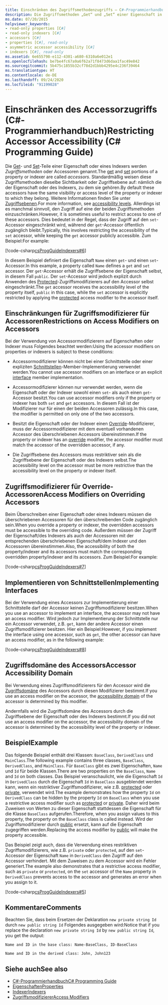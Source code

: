 ```yaml
---
title: Einschränken des Zugriffsmethodenzugriffs – C#-Programmierhandbuch
description: Die Zugriffsmethoden „Get“ und „Set“ einer Eigenschaft in C# haben standardmäßig die gleiche Sichtbarkeit oder Zugriffsebene wie die Eigenschaft, zu der sie gehören. Sie können den Zugriff einschränken.
ms.date: 07/20/2015
helpviewer_keywords:
- read-only properties [C#]
- read-only indexers [C#]
- accessors [C#]
- properties [C#], read-only
- asymmetric accessor accessibility [C#]
- indexers [C#], read-only
ms.assetid: 6e655798-e112-4301-a680-6310a6e012e1
ms.openlocfilehash: be7be4fc67a9a6f62a71f8473d6daa1fac49e842
ms.sourcegitcommit: 5b475c1855b32cf78d2d1bbb4295e4c236f39464
ms.translationtype: HT
ms.contentlocale: de-DE
ms.lasthandoff: 09/24/2020
ms.locfileid: "91199028"
---
```

# <a name="restricting-accessor-accessibility-c-programming-guide"></a><span data-ttu-id="d353c-104">Einschränken des Accessorzugriffs (C#-Programmierhandbuch)</span><span class="sxs-lookup"><span data-stu-id="d353c-104">Restricting Accessor Accessibility (C# Programming Guide)</span></span>

<span data-ttu-id="d353c-105">Die [Get](../../language-reference/keywords/get.md)- und [Set](../../language-reference/keywords/set.md)-Teile einer Eigenschaft oder eines Indexers werden *Zugriffsmethoden* oder Accessoren genannt.</span><span class="sxs-lookup"><span data-stu-id="d353c-105">The [get](../../language-reference/keywords/get.md) and [set](../../language-reference/keywords/set.md) portions of a property or indexer are called *accessors*.</span></span> <span data-ttu-id="d353c-106">Standardmäßig weisen diese Zugriffsmethoden dieselbe Sichtbarkeit oder Zugriffsebene auf: nämlich die der Eigenschaft oder des Indexers, zu dem sie gehören.</span><span class="sxs-lookup"><span data-stu-id="d353c-106">By default these accessors have the same visibility or access level of the property or indexer to which they belong.</span></span> <span data-ttu-id="d353c-107">Weitere Informationen finden Sie unter [Zugriffsebenen](../../language-reference/keywords/accessibility-levels.md).</span><span class="sxs-lookup"><span data-stu-id="d353c-107">For more information, see [accessibility levels](../../language-reference/keywords/accessibility-levels.md).</span></span> <span data-ttu-id="d353c-108">Allerdings ist es manchmal sinnvoll, den Zugriff auf eine der beiden Zugriffsmethoden einzuschränken.</span><span class="sxs-lookup"><span data-stu-id="d353c-108">However, it is sometimes useful to restrict access to one of these accessors.</span></span> <span data-ttu-id="d353c-109">Dies bedeutet in der Regel, dass der Zugriff auf den `set`-Accessor eingeschränkt wird, während der `get`-Accessor öffentlich zugänglich bleibt.</span><span class="sxs-lookup"><span data-stu-id="d353c-109">Typically, this involves restricting the accessibility of the `set` accessor, while keeping the `get` accessor publicly accessible.</span></span> <span data-ttu-id="d353c-110">Zum Beispiel:</span><span class="sxs-lookup"><span data-stu-id="d353c-110">For example:</span></span>  
  
 [!code-csharp[csProgGuideIndexers#6](~/samples/snippets/csharp/VS_Snippets_VBCSharp/csProgGuideIndexers/CS/Indexers.cs#6)]  
  
 <span data-ttu-id="d353c-111">In diesem Beispiel definiert die Eigenschaft `Name` einen `get`- und einen `set`-Accessor.</span><span class="sxs-lookup"><span data-stu-id="d353c-111">In this example, a property called `Name` defines a `get` and `set` accessor.</span></span> <span data-ttu-id="d353c-112">Der `get`-Accessor erhält die Zugriffsebene der Eigenschaft selbst, in diesem Fall `public`. Der `set`-Accessor wird jedoch explizit durch Anwenden des [Protected](../../language-reference/keywords/protected.md)-Zugriffsmodifizierers auf den Accessor selbst eingeschränkt.</span><span class="sxs-lookup"><span data-stu-id="d353c-112">The `get` accessor receives the accessibility level of the property itself, `public` in this case, while the `set` accessor is explicitly restricted by applying the [protected](../../language-reference/keywords/protected.md) access modifier to the accessor itself.</span></span>  
  
## <a name="restrictions-on-access-modifiers-on-accessors"></a><span data-ttu-id="d353c-113">Einschränkungen für Zugriffsmodifizierer für Accessoren</span><span class="sxs-lookup"><span data-stu-id="d353c-113">Restrictions on Access Modifiers on Accessors</span></span>  

 <span data-ttu-id="d353c-114">Bei der Verwendung von Accessormodifizierern auf Eigenschaften oder Indexer muss Folgendes beachtet werden:</span><span class="sxs-lookup"><span data-stu-id="d353c-114">Using the accessor modifiers on properties or indexers is subject to these conditions:</span></span>  
  
- <span data-ttu-id="d353c-115">Accessormodifizierer können nicht bei einer Schnittstelle oder einer expliziten [Schnittstellen](../../language-reference/keywords/interface.md)-Member-Implementierung verwendet werden.</span><span class="sxs-lookup"><span data-stu-id="d353c-115">You cannot use accessor modifiers on an interface or an explicit [interface](../../language-reference/keywords/interface.md) member implementation.</span></span>  
  
- <span data-ttu-id="d353c-116">Accessormodifizierer können nur verwendet werden, wenn die Eigenschaft oder der Indexer sowohl einen `set`- als auch einen `get`-Accessor besitzt.</span><span class="sxs-lookup"><span data-stu-id="d353c-116">You can use accessor modifiers only if the property or indexer has both `set` and `get` accessors.</span></span> <span data-ttu-id="d353c-117">In diesem Fall ist der Modifizierer nur für einen der beiden Accessoren zulässig.</span><span class="sxs-lookup"><span data-stu-id="d353c-117">In this case, the modifier is permitted on only one of the two accessors.</span></span>  
  
- <span data-ttu-id="d353c-118">Besitzt die Eigenschaft oder der Indexer einen [Override](../../language-reference/keywords/override.md)-Modifizierer, muss der Accessormodifizierer mit dem eventuell vorhandenen Accessor des überschriebenen Accessors übereinstimmen.</span><span class="sxs-lookup"><span data-stu-id="d353c-118">If the property or indexer has an [override](../../language-reference/keywords/override.md) modifier, the accessor modifier must match the accessor of the overridden accessor, if any.</span></span>  
  
- <span data-ttu-id="d353c-119">Die Zugriffsebene des Accessors muss restriktiver sein als die Zugriffsebene der Eigenschaft oder des Indexers selbst.</span><span class="sxs-lookup"><span data-stu-id="d353c-119">The accessibility level on the accessor must be more restrictive than the accessibility level on the property or indexer itself.</span></span>  
  
## <a name="access-modifiers-on-overriding-accessors"></a><span data-ttu-id="d353c-120">Zugriffsmodifizierer für Override-Accessoren</span><span class="sxs-lookup"><span data-stu-id="d353c-120">Access Modifiers on Overriding Accessors</span></span>  

 <span data-ttu-id="d353c-121">Beim Überschreiben einer Eigenschaft oder eines Indexers müssen die überschriebenen Accessoren für den überschreibenden Code zugänglich sein.</span><span class="sxs-lookup"><span data-stu-id="d353c-121">When you override a property or indexer, the overridden accessors must be accessible to the overriding code.</span></span> <span data-ttu-id="d353c-122">Außerdem müssen der Zugriff der Eigenschaft/des Indexers als auch der Accessoren mit der entsprechenden überschriebenen Eigenschaft/dem Indexer und den Accessoren übereinstimmen.</span><span class="sxs-lookup"><span data-stu-id="d353c-122">Also, the accessibility of both the property/indexer and its accessors must match the corresponding overridden property/indexer and its accessors.</span></span> <span data-ttu-id="d353c-123">Zum Beispiel:</span><span class="sxs-lookup"><span data-stu-id="d353c-123">For example:</span></span>  
  
 [!code-csharp[csProgGuideIndexers#7](~/samples/snippets/csharp/VS_Snippets_VBCSharp/csProgGuideIndexers/CS/Indexers.cs#7)]  
  
## <a name="implementing-interfaces"></a><span data-ttu-id="d353c-124">Implementieren von Schnittstellen</span><span class="sxs-lookup"><span data-stu-id="d353c-124">Implementing Interfaces</span></span>  

 <span data-ttu-id="d353c-125">Bei der Verwendung eines Accessors zur Implementierung einer Schnittstelle darf der Accessor keinen Zugriffsmodifizierer besitzen.</span><span class="sxs-lookup"><span data-stu-id="d353c-125">When you use an accessor to implement an interface, the accessor may not have an access modifier.</span></span> <span data-ttu-id="d353c-126">Wird jedoch zur Implementierung der Schnittstelle nur ein Accessor verwendet, z.B. `get`, kann der andere Accessor einen Zugriffsmodifizierer besitzen. Hier ein Beispiel:</span><span class="sxs-lookup"><span data-stu-id="d353c-126">However, if you implement the interface using one accessor, such as `get`, the other accessor can have an access modifier, as in the following example:</span></span>  
  
 [!code-csharp[csProgGuideIndexers#8](~/samples/snippets/csharp/VS_Snippets_VBCSharp/csProgGuideIndexers/CS/Indexers.cs#8)]  
  
## <a name="accessor-accessibility-domain"></a><span data-ttu-id="d353c-127">Zugriffsdomäne des Accessors</span><span class="sxs-lookup"><span data-stu-id="d353c-127">Accessor Accessibility Domain</span></span>  

 <span data-ttu-id="d353c-128">Bei Verwendung eines Zugriffsmodifizierers für den Accessor wird die [Zugriffsdomäne](../../language-reference/keywords/accessibility-domain.md) des Accessors durch diesen Modifizierer bestimmt.</span><span class="sxs-lookup"><span data-stu-id="d353c-128">If you use an access modifier on the accessor, the [accessibility domain](../../language-reference/keywords/accessibility-domain.md) of the accessor is determined by this modifier.</span></span>  
  
 <span data-ttu-id="d353c-129">Andernfalls wird die Zugriffsdomäne des Accessors durch die Zugriffsebene der Eigenschaft oder des Indexers bestimmt.</span><span class="sxs-lookup"><span data-stu-id="d353c-129">If you did not use an access modifier on the accessor, the accessibility domain of the accessor is determined by the accessibility level of the property or indexer.</span></span>  
  
## <a name="example"></a><span data-ttu-id="d353c-130">Beispiel</span><span class="sxs-lookup"><span data-stu-id="d353c-130">Example</span></span>  

 <span data-ttu-id="d353c-131">Das folgende Beispiel enthält drei Klassen: `BaseClass`, `DerivedClass` und `MainClass`.</span><span class="sxs-lookup"><span data-stu-id="d353c-131">The following example contains three classes, `BaseClass`, `DerivedClass`, and `MainClass`.</span></span> <span data-ttu-id="d353c-132">Für `BaseClass` gibt es zwei Eigenschaften, `Name` und `Id` für beide Klassen.</span><span class="sxs-lookup"><span data-stu-id="d353c-132">There are two properties on the `BaseClass`, `Name` and `Id` on both classes.</span></span> <span data-ttu-id="d353c-133">Das Beispiel veranschaulicht, wie die Eigenschaft `Id` in `DerivedClass` durch die Eigenschaft `Id` in `BaseClass` ausgeblendet werden kann, wenn ein restriktiver Zugriffsmodifizierer, wie z.B. [protected](../../language-reference/keywords/protected.md) oder [private](../../language-reference/keywords/private.md), verwendet wird.</span><span class="sxs-lookup"><span data-stu-id="d353c-133">The example demonstrates how the property `Id` on `DerivedClass` can be hidden by the property `Id` on `BaseClass` when you use a restrictive access modifier such as [protected](../../language-reference/keywords/protected.md) or [private](../../language-reference/keywords/private.md).</span></span> <span data-ttu-id="d353c-134">Daher wird beim Zuweisen von Werten zu dieser Eigenschaft stattdessen die Eigenschaft für die Klasse `BaseClass` aufgerufen.</span><span class="sxs-lookup"><span data-stu-id="d353c-134">Therefore, when you assign values to this property, the property on the `BaseClass` class is called instead.</span></span> <span data-ttu-id="d353c-135">Wird der Zugriffsmodifizierer durch [public](../../language-reference/keywords/public.md) ersetzt, kann auf die Eigenschaft zugegriffen werden.</span><span class="sxs-lookup"><span data-stu-id="d353c-135">Replacing the access modifier by [public](../../language-reference/keywords/public.md) will make the property accessible.</span></span>  
  
 <span data-ttu-id="d353c-136">Das Beispiel zeigt auch, dass die Verwendung eines restriktiven Zugriffsmodifizierers, wie z.B. `private` oder `protected`, auf den `set`-Accessor der Eigenschaft `Name` in `DerivedClass` den Zugriff auf den Accessor verhindert. Mit dem Zuweisen zu dem Accessor wird ein Fehler generiert.</span><span class="sxs-lookup"><span data-stu-id="d353c-136">The example also demonstrates that a restrictive access modifier, such as `private` or `protected`, on the `set` accessor of the `Name` property in `DerivedClass` prevents access to the accessor and generates an error when you assign to it.</span></span>  
  
 [!code-csharp[csProgGuideIndexers#5](~/samples/snippets/csharp/VS_Snippets_VBCSharp/csProgGuideIndexers/CS/Indexers.cs#5)]  
  
## <a name="comments"></a><span data-ttu-id="d353c-137">Kommentare</span><span class="sxs-lookup"><span data-stu-id="d353c-137">Comments</span></span>  

 <span data-ttu-id="d353c-138">Beachten Sie, dass beim Ersetzen der Deklaration `new private string Id` durch `new public string Id` Folgendes ausgegeben wird:</span><span class="sxs-lookup"><span data-stu-id="d353c-138">Notice that if you replace the declaration `new private string Id` by `new public string Id`, you get the output:</span></span>  
  
 `Name and ID in the base class: Name-BaseClass, ID-BaseClass`  
  
 `Name and ID in the derived class: John, John123`  
  
## <a name="see-also"></a><span data-ttu-id="d353c-139">Siehe auch</span><span class="sxs-lookup"><span data-stu-id="d353c-139">See also</span></span>

- [<span data-ttu-id="d353c-140">C#-Programmierhandbuch</span><span class="sxs-lookup"><span data-stu-id="d353c-140">C# Programming Guide</span></span>](../index.md)
- [<span data-ttu-id="d353c-141">Eigenschaften</span><span class="sxs-lookup"><span data-stu-id="d353c-141">Properties</span></span>](./properties.md)
- [<span data-ttu-id="d353c-142">Indexer</span><span class="sxs-lookup"><span data-stu-id="d353c-142">Indexers</span></span>](../indexers/index.md)
- [<span data-ttu-id="d353c-143">Zugriffsmodifizierer</span><span class="sxs-lookup"><span data-stu-id="d353c-143">Access Modifiers</span></span>](./access-modifiers.md)
